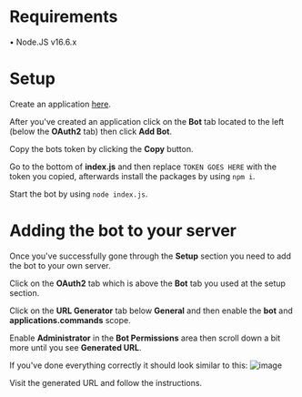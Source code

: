 # Requirements
• Node.JS v16.6.x

# Setup

Create an application [here](https://discord.com/developers/applications).

After you've created an application click on the **Bot** tab located to the left (below the **OAuth2** tab) then click **Add Bot**.

Copy the bots token by clicking the **Copy** button.

Go to the bottom of **index.js** and then replace `TOKEN GOES HERE` with the token you copied, afterwards install the packages by using `npm i`.

Start the bot by using `node index.js`.

# Adding the bot to your server

Once you've successfully gone through the **Setup** section you need to add the bot to your own server.

Click on the **OAuth2** tab which is above the **Bot** tab you used at the setup section.

Click on the **URL Generator** tab below **General** and then enable the **bot** and **applications.commands** scope.

Enable **Administrator** in the **Bot Permissions** area then scroll down a bit more until you see **Generated URL**.

If you've done everything correctly it should look similar to this:
![image](https://user-images.githubusercontent.com/94950634/143378166-4abbbcea-f8c7-4fed-af89-6445fe517c68.png)

Visit the generated URL and follow the instructions.
